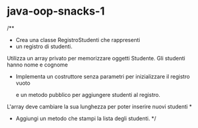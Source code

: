 # java-oop-snacks-1
 
/**
 * Crea una classe RegistroStudenti che rappresenti 
 * un registro di studenti.

Utilizza un array privato per memorizzare oggetti Studente. 
Gli studenti hanno nome e cognome

 * Implementa un costruttore senza parametri per inizializzare il registro vuoto

	e un metodo pubblico per aggiungere studenti al registro. 

L'array deve cambiare la sua lunghezza per poter inserire nuovi studenti
 * 
 * Aggiungi un metodo che stampi la lista degli studenti.
 */